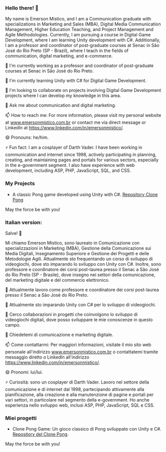### Hello there! 👋

My name is Emerson Mistico, and I am a Communication graduate with specializations in Marketing and Sales (MBA), Digital Media Communication Management, Higher Education Teaching, and Project Management and Agile Methodologies. Currently, I am pursuing a course in Digital Game Development, where I am learning Unity development with C#. Additionally, I am a professor and coordinator of post-graduate courses at Senac in São José do Rio Preto (SP - Brazil), where I teach in the fields of communication, digital marketing, and e-commerce.

🔭 I'm currently working as a professor and coordinator of post-graduate courses at Senac in São José do Rio Preto.

🌱 I'm currently learning Unity with C# for Digital Game Development.

👯 I'm looking to collaborate on projects involving Digital Game Development projects where I can develop my knowledge in this area.

💬 Ask me about communication and digital marketing.

📫 How to reach me: For more information, please visit my personal website at www.emersonmistico.com.br or contact me via direct message or LinkedIn at https://www.linkedin.com/in/emersonmistico/.

😄 Pronouns: he/him.

⚡ Fun fact: I am a cosplayer of Darth Vader. I have been working in communication and internet since 1998, actively participating in planning, creating, and maintaining pages and portals for various sectors, especially in the e-government segment. I also have experience with web development, including ASP, PHP, JavaScript, SQL, and CSS. 

### My Projects

- A classic Pong game developed using Unity with C#. [Repository Clone Pong](https://github.com/Emerson-Mistico/clone-pong)

May the force be with you!


### Italian version:

Salve! 👋

Mi chiamo Emerson Mistico, sono laureato in Comunicazione con specializzazioni in Marketing (MBA), Gestione della Comunicazione sui Media Digitali, Insegnamento Superiore e Gestione dei Progetti e delle Metodologie Agili. Attualmente sto frequentando un corso di sviluppo di videogiochi, dove sto imparando lo sviluppo con Unity con C#. Inoltre, sono professore e coordinatore dei corsi post-laurea presso il Senac a São José do Rio Preto (SP - Brasile), dove insegno nei settori della comunicazione, del marketing digitale e del commercio elettronico.

🔭 Attualmente lavoro come professore e coordinatore dei corsi post-laurea presso il Senac a São José do Rio Preto.

🌱 Attualmente sto imparando Unity con C# per lo sviluppo di videogiochi.

👯 Cerco collaborazioni in progetti che coinvolgono lo sviluppo di videogiochi digitali, dove posso sviluppare le mie conoscenze in questo campo.

💬 Chiedetemi di comunicazione e marketing digitale.

📫 Come contattarmi: Per maggiori informazioni, visitate il mio sito web personale all'indirizzo www.emersonmistico.com.br o contattatemi tramite messaggio diretto o LinkedIn all'indirizzo https://www.linkedin.com/in/emersonmistico/.

😄 Pronomi: lui/lui.

⚡ Curiosità: sono un cosplayer di Darth Vader. Lavoro nel settore della comunicazione e di internet dal 1998, partecipando attivamente alla pianificazione, alla creazione e alla manutenzione di pagine e portali per vari settori, in particolare nel segmento della e-government. Ho anche esperienza nello sviluppo web, inclusi ASP, PHP, JavaScript, SQL e CSS.

### Miei progetti
- Clone Pong Game: Un gioco classico di Pong sviluppato con Unity e C#. [Repository del Clone Pong](https://github.com/Emerson-Mistico/clone-pong).

May the force be with you!
